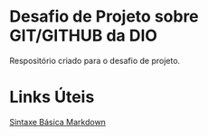 # Desafio de Projeto sobre GIT/GITHUB da DIO
Respositório criado para o desafio de projeto.

# Links Úteis
[Sintaxe Básica Markdown](https://markdown.net.br/sintaxe-basica/)
